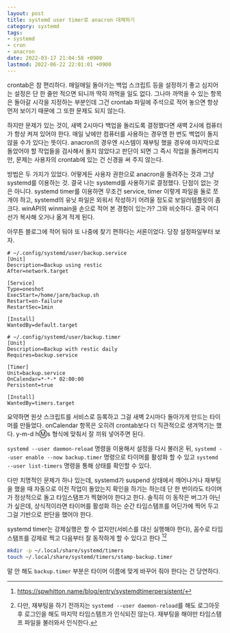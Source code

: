 ```yaml
---
layout: post
title: systemd user timer로 anacron 대체하기
category: systemd
tags:
- systemd
- cron
- anacron
date: 2022-03-17 21:04:58 +0900
lastmod: 2022-06-22 22:01:01 +0900
---
```


crontab은 참 편리하다. 매일매일 돌아가는 백업 스크립트 등을 설정하기 좋고 심지어는 설정은 단 한 줄만 적으면 되니까 딱히 까먹을 일도 없다. 그나마 까먹을 수 있는 항목은 돌아갈 시각을 지정하는 부분인데 그건 crontab 파일에 주석으로 적어 놓으면 항상 먼저 보이기 때문에 그 또한 문제도 되지 않는다.

하지만 문제가 있는 것이, 새벽 2시마다 백업을 돌리도록 결정했다면 새벽 2시에 컴퓨터가 항상 켜져 있어야 한다. 매일 낮에만 컴퓨터를 사용하는 경우엔 한 번도 백업이 돌지 않을 수가 있다는 뜻이다. anacron의 경우엔 시스템이 재부팅 했을 경우에 마지막으로 돌았어야 할 작업들을 검사해서 돌지 않았다고 판단이 되면 그 즉시 작업을 돌려버리지만, 문제는 사용자의 crontab에 있는 건 신경을 써 주지 않는다.

방법은 두 가지가 있었다. 어떻게든 사용자 권한으로 anacron을 돌려주는 것과 그냥 systemd를 이용하는 것. 결국 나는 systemd를 사용하기로 결정했다.
단점이 없는 것은 아니다. systemd timer를 이용하면 무조건 service, timer 이렇게 파일을 둘로 쪼개야 하고, systemd의 유닛 파일은 외워서 작성하기 어려울 정도로 보일러템플릿이 좀 크다. winAPI의 winmain을 손으로 적어 본 경험이 있는가? 그와 비슷하다. 결국 어디선가 복사해 오거나 옮겨 적게 된다.

아무튼 블로그에 적어 둬야 또 나중에 찾기 편하다는 서론이었다. 당장 설정파일부터 보자.

```systemd
# ~/.config/systemd/user/backup.service
[Unit]
Description=Backup using restic
After=network.target

[Service]
Type=oneshot
ExecStart=/home/jarm/backup.sh
Restart=on-failure
RestartSec=1min

[Install]
WantedBy=default.target
```

```systemd
# ~/.config/systemd/user/backup.timer
[Unit]
Description=Backup with restic daily
Requires=backup.service

[Timer]
Unit=backup.service
OnCalendar=*-*-* 02:00:00
Persistent=true

[Install]
WantedBy=timers.target
```

요약하면 원샷 스크립트를 서비스로 등록하고 그걸 새벽 2시마다 돌아가게 만드는 타이머를 만들었다. onCalendar 항목은 오히려 crontab보다 더 직관적으로 생겨먹기는 했다. y-m-d h:m:s 형식에 맞춰서 잘 끼워 넣어주면 된다.

`systemd --user daemon-reload` 명령을 이용해서 설정을 다시 불러온 뒤, `systemd --user enable --now backup.timer` 명령으로 타이머를 활성화 할 수 있고 `systemd --user list-timers` 명령을 통해 상태를 확인할 수 있다.

다만 치명적인 문제가 하나 있는데, systemd가 suspend 상태에서 깨어나거나 재부팅을 했을 때 자동으로 이전 작업이 돌았는지 확인을 하기는 하는데 단 한 번이라도 타이머가 정상적으로 돌고 타임스탬프가 찍혔어야 한다고 한다. 솔직히 이 동작은 버그가 아닌가 싶은데, 상식적이라면 타이머를 활성화 하는 순간 타임스탬프를 어딘가에 찍어 두고 그걸 기반으로 판단을 했어야 한다.

systemd timer는 강제실행은 할 수 없지만(서비스를 대신 실행해야 한다), 꼼수로 타임스탬프를 강제로 찍고 다음부터 잘 동작하게 할 수 있다고 한다 [^1][^2]

```sh
mkdir -p ~/.local/share/systemd/timers
touch ~/.local/share/systemd/timers/stamp-backup.timer
```

말 안 해도 `backup.timer` 부분은 타이머 이름에 맞게 바꾸어 줘야 한다는 건 당연하다.

[^1]: <https://spwhitton.name/blog/entry/systemdtimerpersistent/>
[^2]: 다만, 재부팅을 하기 전까지는 `systemd --user daemon-reload`를 해도 로그아웃 후 로그인을 해도 마지막 타임스탬프가 인식되진 않는다. 재부팅을 해야만 타임스탬프 파일을 불러와서 인식한다.
